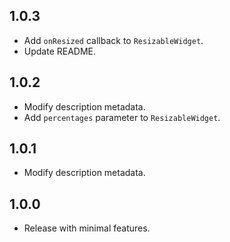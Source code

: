 ## 1.0.3
* Add `onResized` callback to `ResizableWidget`.
* Update README.

## 1.0.2

* Modify description metadata.
* Add `percentages` parameter to `ResizableWidget`.

## 1.0.1

* Modify description metadata.

## 1.0.0

* Release with minimal features.
